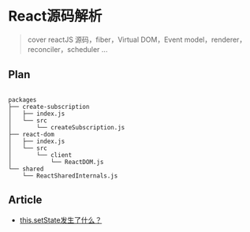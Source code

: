 # React源码解析
> cover reactJS 源码，fiber，Virtual DOM，Event model，renderer，reconciler，scheduler ...

## Plan

```

packages
├── create-subscription
│   ├── index.js
│   └── src
│       └── createSubscription.js
├── react-dom
│   ├── index.js
│   └── src
│       └── client
│           └── ReactDOM.js
└── shared
    └── ReactSharedInternals.js

```

## Article

- [this.setState发生了什么？](https://github.com/zero1five/react-unravel/article/article_1.md)